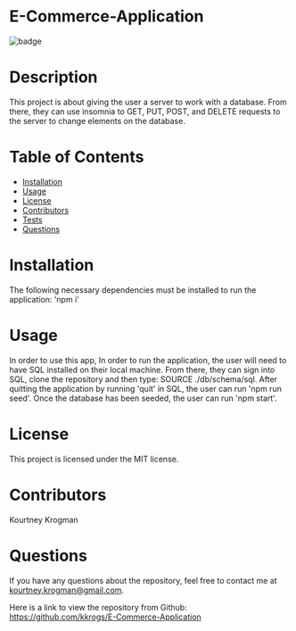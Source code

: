 # E-Commerce-Application
 ![badge](https://img.shields.io/badge/License-MIT-brightgreen)

# Description
This project is about giving the user a server to work with a database. From there, they can use insomnia to GET, PUT, POST, and DELETE requests to the server to change elements on the database.
# Table of Contents
* [Installation](#installation)
* [Usage](#usage)
* [License](#license)
* [Contributors](#contributors)
* [Tests](#tests)
* [Questions](#questions)
# Installation
The following necessary dependencies must be installed to run the application: 'npm i'
# Usage
In order to use this app, In order to run the application, the user will need to have SQL installed on their local machine. From there, they can sign into SQL, clone the repository and then type: SOURCE ./db/schema/sql. After quitting the application by running 'quit' in SQL, the user can run 'npm run seed'. Once the database has been seeded, the user can run 'npm start'.
# License
This project is licensed under the MIT license.


# Contributors
 Kourtney Krogman
# Questions
If you have any questions about the repository, feel free to contact me at kourtney.krogman@gmail.com.

Here is a link to view the repository from Github:
https://github.com/kkrogs/E-Commerce-Application
